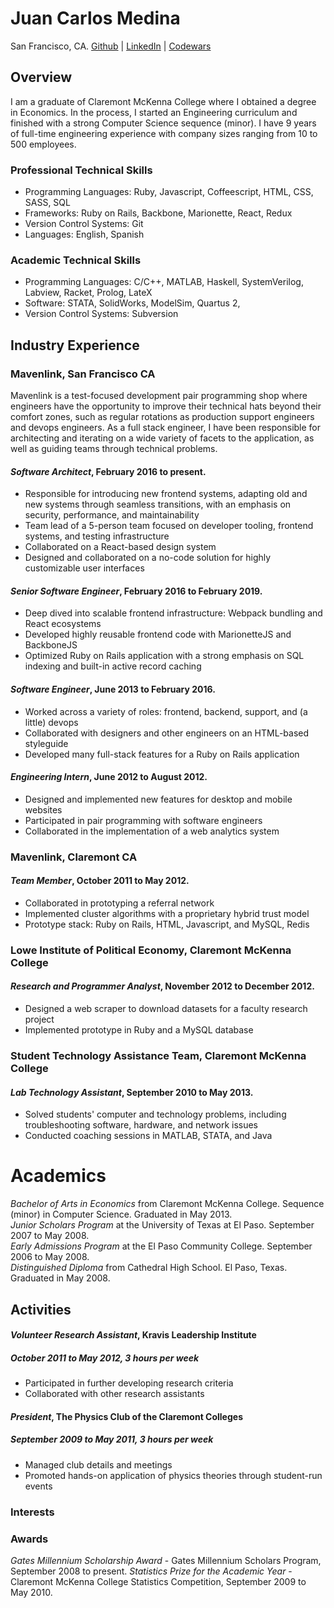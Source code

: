 # Juan Carlos Medina

San Francisco, CA. [Github](https://github.com/juanca) | [LinkedIn](https://www.linkedin.com/in/medinajuan/) | [Codewars](https://www.codewars.com/users/juanca)

## Overview

I am a graduate of Claremont McKenna College where I obtained a degree in Economics. 
In the process, I started an Engineering curriculum and finished with a strong Computer Science sequence (minor).
I have 9 years of full-time engineering experience with company sizes ranging from 10 to 500 employees. 

### Professional Technical Skills

* Programming Languages:
    Ruby,
    Javascript,
    Coffeescript,
    HTML,
    CSS,
    SASS,
    SQL
* Frameworks:
    Ruby on Rails,
    Backbone,
    Marionette,
    React,
    Redux
* Version Control Systems:
    Git
* Languages: 
    English, 
    Spanish

### Academic Technical Skills

* Programming Languages:
    C/C++,
    MATLAB,
    Haskell,
    SystemVerilog,
    Labview,
    Racket,
    Prolog,
    LateX
* Software:
    STATA,
    SolidWorks,
    ModelSim,
    Quartus 2,
* Version Control Systems:
    Subversion

## Industry Experience

### Mavenlink, San Francisco CA
Mavenlink is a test-focused development pair programming shop where engineers have the opportunity to improve their
technical hats beyond their comfort zones, such as regular rotations as production support engineers and devops
engineers. As a full stack engineer, I have been responsible for architecting and iterating on a wide variety of
facets to the application, as well as guiding teams through technical problems.

#### *Software Architect*, February 2016 to present.

- Responsible for introducing new frontend systems, adapting old and new systems through seamless transitions, with an emphasis on security, performance, and maintainability
- Team lead of a 5-person team focused on developer tooling, frontend systems, and testing infrastructure
- Collaborated on a React-based design system
- Designed and collaborated on a no-code solution for highly customizable user interfaces 

#### *Senior Software Engineer*, February 2016 to February 2019.

- Deep dived into scalable frontend infrastructure: Webpack bundling and React ecosystems
- Developed highly reusable frontend code with MarionetteJS and BackboneJS 
- Optimized Ruby on Rails application with a strong emphasis on SQL indexing and built-in active record caching

#### *Software Engineer*, June 2013 to February 2016.

- Worked across a variety of roles: frontend, backend, support, and (a little) devops
- Collaborated with designers and other engineers on an HTML-based styleguide
- Developed many full-stack features for a Ruby on Rails application
    
#### *Engineering Intern*, June 2012 to August 2012.

* Designed and implemented new features for desktop and mobile websites
* Participated in pair programming with software engineers
* Collaborated in the implementation of a web analytics system

### Mavenlink, Claremont CA
#### *Team Member*, October 2011 to May 2012.

* Collaborated in prototyping a referral network
* Implemented cluster algorithms with a proprietary hybrid trust model
* Prototype stack: Ruby on Rails, HTML, Javascript, and MySQL, Redis

### Lowe Institute of Political Economy, Claremont McKenna College
#### *Research and Programmer Analyst*, November 2012 to December 2012.

* Designed a web scraper to download datasets for a faculty research project
* Implemented prototype in Ruby and a MySQL database

### Student Technology Assistance Team, Claremont McKenna College
#### *Lab Technology Assistant*, September 2010 to May 2013.

* Solved students' computer and technology problems, including troubleshooting software, hardware, and network issues
* Conducted coaching sessions in MATLAB, STATA, and Java

# Academics
*Bachelor of Arts in Economics* from Claremont McKenna College. Sequence (minor) in Computer Science. Graduated in May 2013.  
*Junior Scholars Program* at the University of Texas at El Paso. September 2007 to May 2008.  
*Early Admissions Program* at the El Paso Community College. September 2006 to May 2008.  
*Distinguished Diploma* from Cathedral High School. El Paso, Texas. Graduated in May 2008.


## Activities

#### *Volunteer Research Assistant*, Kravis Leadership Institute
##### October 2011 to May 2012, 3 hours per week

* Participated in further developing research criteria
* Collaborated with other research assistants

#### *President*, The Physics Club of the Claremont Colleges
##### September 2009 to May 2011, 3 hours per week

* Managed club details and meetings
* Promoted hands-on application of physics theories through student-run events

### Interests


### Awards
*Gates Millennium Scholarship Award* - Gates Millennium Scholars Program, September 2008 to present.
*Statistics Prize for the Academic Year* - Claremont McKenna College Statistics Competition, September 2009 to May 2010.
